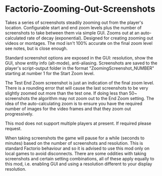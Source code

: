 # Factorio-Zooming-Out-Screenshots

Takes a series of screenshots steadily zooming out from the player's location. Configurable start and end zoom levels plus the number of screenshots to take between them via simple GUI. Zooms out at an auto-calculated rate of decay (exponential). Designed for creating zooming out videos or montages. The mod isn't 100% accurate on the final zoom level see notes, but is close enough.

Standard screenshot options are exposed in the GUI: resolution, show the GUI, show entity info (alt-mode), anti-aliasing.
Screenshots are saved to the player's script-output folder in the format "ZoomingScreenshot_NUMBER" starting at number 1 for the Start Zoom level.

The Test End Zoom screenshot is just an indication of the final zoom level. There is a rounding error that will cause the last screenshots to be very slightly zoomed out more than the test one.
If doing less than 50~ screenshots the algorithm may not zoom out to the End Zoom setting.
The idea of the auto-calculating zoom is to ensure you have the required number of images for the video frames and that they zoom out progressively.

This mod does not support multiple players at present. If required please request.

When taking screenshots the game will pause for a while (seconds to minutes) based on the number of screenshots and resolution. This is standard Factorio behaviour and so it is advised to use this mod only on local games to avoid disconnects.
There are some oddities with taking screenshots and certain setting combinations, all of these apply equally to this mod, i.e. enabling GUI and using a resolution different to your display resolution.
